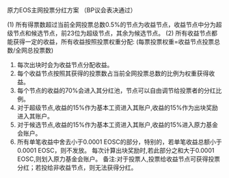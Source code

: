 原力EOS主网投票分红方案
（BP议会表决通过）

 (1) 所有得票数超过当前全网投票总数0.5%的节点为收益节点，收益节点中分为超级节点和候选节点，前23位为超级节点，其余为候选节点。
 (2) 所有收益节点都能获得一定的收益，所有收益按照投票权重分配: (每票投票权重=收益节点投票总数/全网总投票数) 
 
1. 每次出块时会为收益节点分配收益。 
2. 每个收益节点按照其获得的投票数占当前全网投票总数的比例为权重获得收益。 
3. 每个节点的收益的70%会进入其分红池，节点可以自由调节给投票者的分红比例。 
4. 对于超级节点,收益的15%作为基本工资进入其账户,收益的15%作为出块奖励进入其账户。 
5. 对于候选节点,收益的15%作为基本工资进入其账户,收益的15%进入原力基金会账户。 
6. 所有单笔收益中舍去小于0.0001 EOSC的部分，特别的，若单笔收益总额小于0.0001 EOSC，则不发放。 
每次计算出块奖励时,若此部分之和大于0.0001 EOSC,则划入原力基金会账户。 
备注:对于投票人,投票给收益节点可获得投票分红；若投给非收益节点，则无法获得分红。



